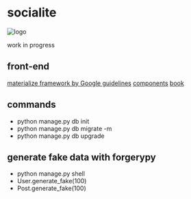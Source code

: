 # socialite
![logo](https://codeship.com/projects/fda370c0-da6c-0134-0795-3a4993b56c58/status?branch=master)

work in progress

## front-end
[materialize framework by Google guidelines](https://getmdl.io/index.html)
[components](https://getmdl.io/components/index.html#textfields-section)
[book](https://github.com/miguelgrinberg/flasky)


## commands
* python manage.py db init
* python manage.py db migrate -m <migration example>
* python manage.py db upgrade

## generate fake data with forgerypy
* python manage.py shell
* User.generate_fake(100)
* Post.generate_fake(100)
